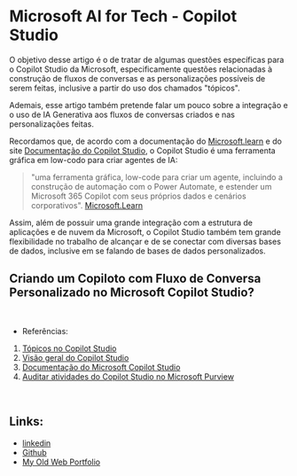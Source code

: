 # Microsoft AI for Tech - Copilot Studio

O objetivo desse artigo é o de tratar de algumas questões específicas para o Copilot Studio da Microsoft, especificamente questões relacionadas à construção de fluxos de conversas e as personalizações possíveis de serem feitas, inclusive a partir do uso dos chamados "tópicos".


Ademais, esse artigo também pretende falar um pouco sobre a integração e o uso de IA Generativa aos fluxos de conversas criados e nas personalizações feitas.


Recordamos que, de acordo com a documentação do [Microsoft.learn](https://learn.microsoft.com/pt-br/microsoft-copilot-studio/environments-first-run-experience) e do site [Documentação do Copilot Studio](https://learn.microsoft.com/pt-br/microsoft-copilot-studio/), o Copilot Studio é uma ferramenta gráfica em low-codo para criar agentes de IA:

> "uma ferramenta gráfica, low-code para criar um agente, incluindo a construção de automação com o Power Automate, e estender um Microsoft 365 Copilot com seus próprios dados e cenários corporativos".
>  [Microsoft.Learn](https://learn.microsoft.com/pt-br/microsoft-copilot-studio/fundamentals-what-is-copilot-studio)


Assim, além de possuir uma grande integração com a estrutura de aplicações e de nuvem da Microsoft, o Copilot Studio também tem grande flexibilidade no trabalho de alcançar e de se conectar com diversas bases de dados, inclusive em se falando de bases de dados personalizados.


## Criando um Copiloto com Fluxo de Conversa Personalizado no Microsoft Copilot Studio?























<br>

- Referências:

1. [Tópicos no Copilot Studio](https://learn.microsoft.com/pt-br/microsoft-copilot-studio/guidance/topics-overview)
2. [Visão geral do Copilot Studio](https://learn.microsoft.com/pt-br/microsoft-copilot-studio/fundamentals-what-is-copilot-studio)
3. [Documentação do Microsoft Copilot Studio](https://learn.microsoft.com/pt-br/microsoft-copilot-studio/)
4. [Auditar atividades do Copilot Studio no Microsoft Purview](https://learn.microsoft.com/pt-br/microsoft-copilot-studio/admin-logging-copilot-studio)


<br>

## Links:

 - [linkedin](https://www.linkedin.com/in/marcus-vinicius-richa-183104199/)
 - [Github](https://github.com/ahoymarcus/)
 - [My Old Web Portfolio](https://redux-reactjs-personal-portfolio-webpage-version-2.netlify.app/)



